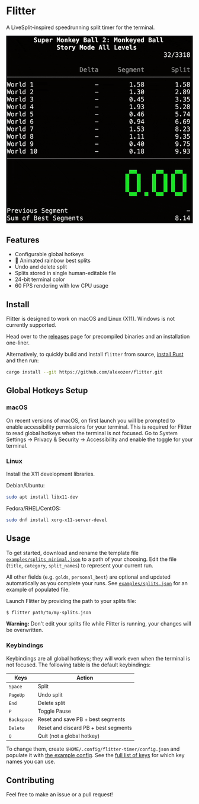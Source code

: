 # Flitter

A LiveSplit-inspired speedrunning split timer for the terminal.

![Animated demo GIF](/doc/flitter.gif)

## Features

- Configurable global hotkeys
- :rainbow: Animated rainbow best splits
- Undo and delete split
- Splits stored in single human-editable file
- 24-bit terminal color
- 60 FPS rendering with low CPU usage

## Install

Flitter is designed to work on macOS and Linux (X11). Windows is not currently supported.

Head over to the [releases](https://github.com/alexozer/flitter/releases) page for precompiled binaries and an installation one-liner.

Alternatively, to quickly build and install `flitter` from source, [install Rust](https://www.rust-lang.org/tools/install) and then run:

```bash
cargo install --git https://github.com/alexozer/flitter.git
```

## Global Hotkeys Setup

### macOS

On recent versions of macOS, on first launch you will be prompted to enable accessibility permissions for your terminal. This is required for Flitter to read global hotkeys when the terminal is not focused. Go to System Settings -> Privacy & Security -> Accessibility and enable the toggle for your terminal.

### Linux

Install the X11 development libraries.

Debian/Ubuntu:

```bash
sudo apt install libx11-dev
```

Fedora/RHEL/CentOS:

```bash
sudo dnf install xorg-x11-server-devel
```

## Usage

To get started, download and rename the template file [`examples/splits_minimal.json`](/examples/splits_minimal.json) to a path of your choosing. Edit the file (`title`, `category`, `split_names`) to represent your current run.


All other fields (e.g. `golds`, `personal_best`) are optional and updated automatically as you complete your runs. See [`examples/splits.json`](/examples/splits.json) for an example of populated file. 

Launch Flitter by providing the path to your splits file:

```bash
$ flitter path/to/my-splits.json
```

**Warning:** Don't edit your splits file while Flitter is running, your changes will be overwritten.

### Keybindings

Keybindings are all global hotkeys; they will work even when the terminal is not focused. The following table is the default keybindings:

| Keys        | Action                                  |
| ----------- | --------------------------------------- |
| `Space`     | Split                                   |
| `PageUp`    | Undo split                              |
| `End`       | Delete split                            |
| `P`         | Toggle Pause                            |
| `Backspace` | Reset and save PB + best segments       |
| `Delete`    | Reset and discard PB + best segments    |
| `Q`         | Quit (not a global hotkey)              |

To change them, create `$HOME/.config/flitter-timer/config.json` and populate it with [the example config](/examples/default-config.json). See the [full list of keys](/doc/keys.txt) for which key names you can use.

## Contributing

Feel free to make an issue or a pull request!
